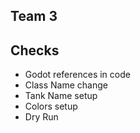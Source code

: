 ## Team 3

## Checks
- Godot references in code
- Class Name change
- Tank Name setup
- Colors setup
- Dry Run
